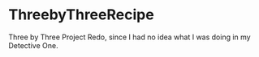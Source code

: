 # ThreebyThreeRecipe
Three by Three Project Redo, since I had no idea what I was doing in my Detective One.
